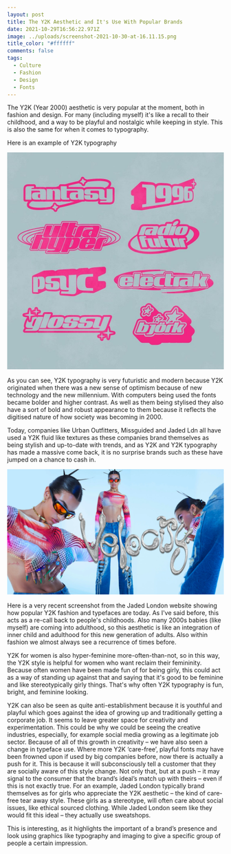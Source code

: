 ```yaml
---
layout: post
title: The Y2K Aesthetic and It's Use With Popular Brands
date: 2021-10-29T16:56:22.971Z
image: ../uploads/screenshot-2021-10-30-at-16.11.15.png
title_color: "#ffffff"
comments: false
tags:
  - Culture
  - Fashion
  - Design
  - Fonts
---
```

The Y2K (Year 2000) aesthetic is very popular at the moment, both in fashion and design. For many (including myself) it's like a recall to their childhood, and a way to be playful and nostalgic while keeping in style. This is also the same for when it comes to typography. 

Here is an example of Y2K typography 

![A photo of pink Y2K print examples](../uploads/48c5328b859a94d1166c1525f7482668.jpeg)

 As you can see, Y2K typography is very futuristic and modern because Y2K originated when there was a new sense of optimism because of new technology and the new millennium. With computers being used the fonts became bolder and higher contrast. As well as them being stylised they also have a sort of bold and robust appearance to them because it reflects the digitised nature of how society was becoming in 2000.

Today, companies like Urban Outfitters, Missguided and Jaded Ldn all have used a Y2K fluid like textures as these companies brand themselves as being stylish and up-to-date with trends, and as Y2K and Y2K typography has made a massive come back, it is no surprise brands such as these have jumped on a chance to cash in. 

![A recent screenshot from the Jaded Ldn website which showcases Y2K fashion and typeface](../uploads/screenshot-2021-10-30-at-16.11.15.png)

Here is a very recent screenshot from the Jaded London website showing how popular Y2K fashion and typefaces are today. As I've said before, this acts as a re-call back to people's childhoods. Also many 2000s babies (like myself) are coming into adulthood, so this aesthetic is like an integration of inner child and adulthood for this new generation of adults. Also within fashion we almost always see a recurrence of times before.

Y2K for women is also hyper-feminine more-often-than-not, so in this way, the Y2K style is helpful for women who want reclaim their femininity. Because often women have been made fun of for being girly, this could act as a way of standing up against that and saying that it's good to be feminine and like stereotypically girly things. That's why often Y2K typography is fun, bright, and feminine looking. 

Y2K can also be seen as quite anti-establishment because it is youthful and playful which goes against the idea of growing up and traditionally getting a corporate job. It seems to leave greater space for creativity and experimentation. This could be why we could be seeing the creative industries, especially, for example social media growing as a legitimate job sector. Because of all of this growth in creativity – we have also seen a change in typeface use. Where more Y2K ‘care-free’, playful fonts may have been frowned upon if used by big companies before, now there is actually a push for it. This is because it will subconsciously tell a customer that they are socially aware of this style change. Not only that, but at a push – it may signal to the consumer that the brand’s ideal’s match up with theirs – even if this is not exactly true. For an example, Jaded London typically brand themselves as for girls who appreciate the Y2K aesthetic – the kind of care-free tear away style. These girls as a stereotype, will often care about social issues, like ethical sourced clothing. While Jaded London seem like they would fit this ideal – they actually use sweatshops.

This is interesting, as it highlights the important of a brand’s presence and look using graphics like typography and imaging to give a specific group of people a certain impression.